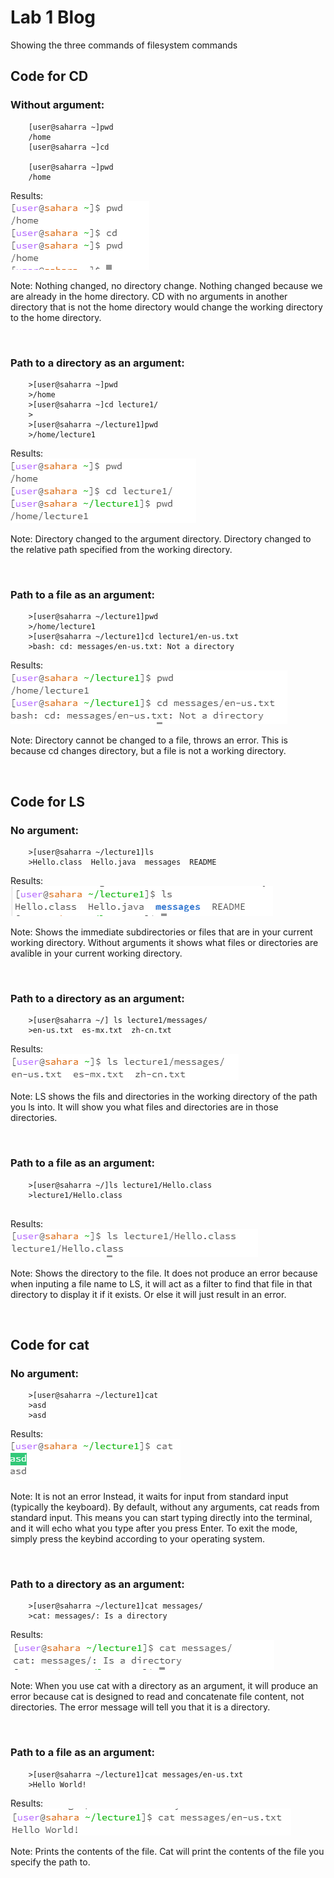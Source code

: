 # Lab 1 Blog
Showing the three commands of filesystem commands

## Code for CD

### Without argument:
```
    [user@saharra ~]pwd
    /home
    [user@saharra ~]cd
        
    [user@saharra ~]pwd
    /home
```
Results:    
    ![Image](Cd_no_arg.PNG)

Note:
    Nothing changed, no directory change. Nothing changed because we are already in the home directory. CD with no arguments in another directory that is not the home directory would change the working directory to the home directory.


&nbsp;
&nbsp;
&nbsp;


### Path to a directory as an argument:
```
    >[user@saharra ~]pwd
    >/home
    >[user@saharra ~]cd lecture1/
    >
    >[user@saharra ~/lecture1]pwd
    >/home/lecture1
```
Results:    
    ![Image](withpatharg.PNG)

Note:
    Directory changed to the argument directory. Directory changed to the relative path specified from the working directory. 


&nbsp;
&nbsp;
&nbsp;


### Path to a file as an argument:
```
    >[user@saharra ~/lecture1]pwd
    >/home/lecture1
    >[user@saharra ~/lecture1]cd lecture1/en-us.txt
    >bash: cd: messages/en-us.txt: Not a directory
```
Results:    
    ![Image](withfilearg.PNG)

Note:
    Directory cannot be changed to a file, throws an error. This is because cd changes directory, but a file is not a working directory.


&nbsp;
&nbsp;
&nbsp;


## Code for LS

### No argument:
```
    >[user@saharra ~/lecture1]ls
    >Hello.class  Hello.java  messages  README
```
Results:    
    ![Image](lsnoarg.PNG)

Note:
    Shows the immediate subdirectories or files that are in your current working directory. Without arguments it shows what files or directories are avalible in your current working directory. 


&nbsp;
&nbsp;
&nbsp;


### Path to a directory as an argument:
```
    >[user@saharra ~/] ls lecture1/messages/
    >en-us.txt  es-mx.txt  zh-cn.txt
```
Results:    
    ![Image](lsargtodirectory.PNG)

Note:
    LS shows the fils and directories in the working directory of the path you ls into. It will show you what files and directories are in those directories.


&nbsp;
&nbsp;
&nbsp;


### Path to a file as an argument:
```
    >[user@saharra ~/]ls lecture1/Hello.class
    >lecture1/Hello.class
   
```
Results:    
    ![Image](lsargtofile.PNG)

Note:
    Shows the directory to the file. It does not produce an error because when inputing a file name to LS, it will act as a filter to find that file in that directory to display it if it exists. Or else it will just result in an error.



&nbsp;
&nbsp;
&nbsp;


## Code for cat

### No argument:
```
    >[user@saharra ~/lecture1]cat
    >asd
    >asd
```
Results:    
    ![Image](catnoarg.PNG)

Note:
    It is not an error Instead, it waits for input from standard input (typically the keyboard). By default, without any arguments, cat reads from standard input. This means you can start typing directly into the terminal, and it will echo what you type after you press Enter. To exit the mode, simply press the keybind according to your operating system. 



&nbsp;
&nbsp;
&nbsp;


### Path to a directory as an argument:
```
    >[user@saharra ~/lecture1]cat messages/
    >cat: messages/: Is a directory
```
Results:    
    ![Image](catwithdirectoryarg.PNG)

Note:
    When you use cat with a directory as an argument, it will produce an error because cat is designed to read and concatenate file content, not directories. The error message will tell you that it is a directory. 


&nbsp;
&nbsp;
&nbsp;


### Path to a file as an argument:
```
    >[user@saharra ~/lecture1]cat messages/en-us.txt
    >Hello World!
```
Results:    
    ![Image](catwithfilearg.PNG)

Note:
    Prints the contents of the file. Cat will print the contents of the file you specify the path to. 



&nbsp;
&nbsp;
&nbsp;

